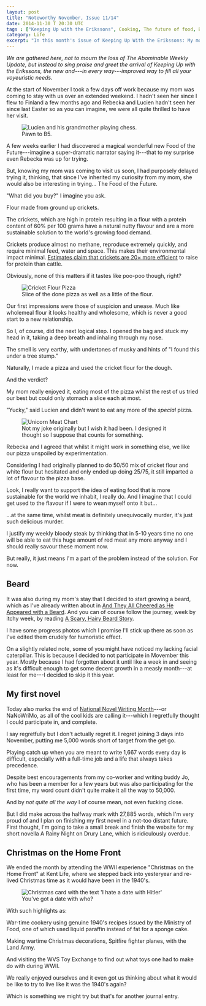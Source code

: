 ```yaml
---
layout: post
title: "Noteworthy November, Issue 11/14"
date: 2014-11-30 T 20:30 UTC
tags : ["Keeping Up with the Erikssons", Cooking, The future of food, Beards, Writing, Back in time, Christmas]
category: Life
excerpt: "In this month's issue of Keeping Up With the Erikssons: My mom flies in to stay with us and together we try eating pizza made from insects, I begin a year long beard journey, I vow to write a 50,000 word novel in a month by participating in National Novel Writing Month and we attend the WWII experience \"Christmas on the Home Front\" at Kent Life."
---
```

*We are gathered here, not to mourn the loss of The Abominable Weekly Update, but instead to sing praise and greet the arrival of Keeping Up with the Erikssons, the new and---in every way---improved way to fill all your voyeuristic needs.*

At the start of November I took a few days off work because my mom was coming to stay with us over an extended weekend. I hadn't seen her since I flew to Finland a few months ago and Rebecka and Lucien hadn't seen her since last Easter so as you can imagine, we were all quite thrilled to have her visit.

<figure>
	<img class="js-lazy-load" data-original="/assets/posts/2014/november/noteworthy-november-11-14/lucien-and-his-grandmother-playing-a-game-of-chess.jpg" alt="Lucien and his grandmother playing chess.">
	<figcaption>Pawn to B5.</figcaption>
</figure>


A few weeks earlier I had discovered a magical wonderful new Food of the Future---imagine a super-dramatic narrator saying it---that to my surprise even Rebecka was up for trying.

But, knowing my mom was coming to visit us soon, I had purposely delayed trying it, thinking, that since I've inherited my curiosity from my mom, she would also be interesting in trying... The Food of the Future.

"What did you buy?" I imagine you ask.

Flour made from ground up crickets.

The crickets, which are high in protein resulting in a flour with a protein content of 60% per 100 grams have a natural nutty flavour and are a more sustainable solution to the world's growing food demand.

Crickets produce almost no methane, reproduce extremely quickly, and require minimal feed, water and space. This makes their environmental impact minimal. [Estimates claim that crickets are 20× more efficient][exo] to raise for protein than cattle.

Obviously, none of this matters if it tastes like poo-poo though, right?

<figure>
	<img class="js-lazy-load" data-original="/assets/posts/2014/november/noteworthy-november-11-14/the-pizza-of-the-future.jpg" alt="Cricket Flour Pizza">
	<figcaption>Slice of the done pizza as well as a little of the flour.</figcaption>
</figure>

Our first impressions were those of suspicion and unease. Much like wholemeal flour it looks healthy and wholesome, which is never a good start to a new relationship.

So I, of course, did the next logical step. I opened the bag and stuck my head in it, taking a deep breath and inhaling through my nose.

The smell is very earthy, with undertones of musky and hints of "I found this under a tree stump."

Naturally, I made a pizza and used the cricket flour for the dough.

And the verdict?

My mom really enjoyed it, eating most of the pizza whilst the rest of us tried our best but could only stomach a slice each at most.

"Yucky," said Lucien and didn't want to eat any more of the *special* pizza.

<figure>
	<img class="js-lazy-load" data-original="/assets/posts/2014/november/noteworthy-november-11-14/unicorn-meat-chart.png" alt="Unicorn Meat Chart">
	<figcaption>Not my joke originally but I wish it had been. I designed it thought so I suppose that counts for something.</figcaption>
</figure>

Rebecka and I agreed that whilst it might work in something else, we like our pizza unspoiled by experimentation.

Considering I had originally planned to do 50/50 mix of cricket flour and white flour but hesitated and only ended up doing 25/75, it still imparted a lot of flavour to the pizza base.

Look, I really want to support the idea of eating food that is more sustainable for the world we inhabit, I really do. And I imagine that I could get used to the flavour if I were to wean myself onto it but...

<p data-pullquote="I'm a part of the problem instead of the solution."></p>

...at the same time, whilst meat is definitely unequivocally murder, it's just such delicious murder.

I justify my weekly bloody steak by thinking that in 5-10 years time no one will be able to eat this huge amount of red meat any more anyway and I should really savour these moment now.

But really, it just means I'm a part of the problem instead of the solution. For now.

## Beard

It was also during my mom's stay that I decided to start growing a beard, which as I've already written about in [And They All Cheered as He Appeared with a Beard][beard]. And you can of course follow the journey, week by itchy week, by reading [A Scary, Hairy Beard Story][journal].

I have some progress photos which I promise I'll stick up there as soon as I've edited them crudely for humoristic effect.

On a slightly related note, some of you might have noticed my lacking facial caterpillar. This is because I decided to not participate in Movember this year. Mostly because I had forgotten about it until like a week in and seeing as it's difficult enough to get some decent growth in a measly month---at least for me---I decided to skip it this year.

## My first novel

Today also marks the end of [National Novel Writing Month][nano]---or NaNoWriMo, as all of the cool kids are calling it---which I regretfully thought I could participate in, and complete.

I say regretfully but I don't actually regret it. I regret joining 3 days into November, putting me 5,000 words short of target from the get go.

Playing catch up when you are meant to write 1,667 words every day is difficult, especially with a full-time job and a life that always takes precedence.

Despite best encouragements from my co-worker and writing buddy Jo, who has been a member for a few years but was also participating for the first time, my word count didn't quite make it all the way to 50,000.

And by *not quite all the way* I of course mean, not even fucking close.

But I did make across the halfway mark with 27,885 words, which I'm very proud of and I plan on finishing my first novel in a not-too distant future. First thought, I'm going to take a small break and finish the website for my short novella A Rainy Night on Drury Lane, which is ridiculously overdue.

## Christmas on the Home Front

We ended the month by attending the WWII experience "Christmas on the Home Front" at Kent Life, where we stepped back into yesteryear and re-lived Christmas time as it would have been in the 1940's.

<figure>
	<img class="js-lazy-load" data-original="/assets/posts/2014/november/noteworthy-november-11-14/christmas-on-the-home-front-card.jpg" alt="Christmas card with the text 'I hate a date with Hitler'">
	<figcaption>You’ve got a date with who?</figcaption>
</figure>

With such highlights as:

War-time cookery using genuine 1940's recipes issued by the Ministry of Food, one of which used liquid paraffin instead of fat for a sponge cake.

Making wartime Christmas decorations, Spitfire fighter planes, with the Land Army.

And visiting the WVS Toy Exchange to find out what toys one had to make do with during WWII.

We really enjoyed ourselves and it even got us thinking about what it would be like to try to live like it was the 1940's again?

Which is something we might try but that's for another journal entry.

[exo]: https://www.exoprotein.com/why-crickets
[beard]: /blog/and-they-all-cheered-as-he-appeared-with-a-beard
[journal]: /blog/a-scary-hairy-beard-story
[nano]: http://nanowrimo.org/participants/fiinix/
